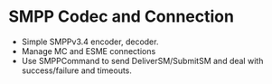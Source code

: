 SMPP Codec and Connection
=========================

* Simple SMPPv3.4 encoder, decoder.
* Manage MC and ESME connections
* Use SMPPCommand to send DeliverSM/SubmitSM and deal with success/failure
and timeouts.
